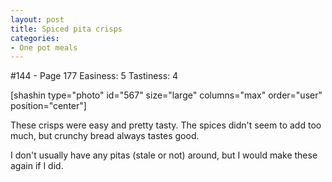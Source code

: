 ```yaml
---
layout: post
title: Spiced pita crisps
categories:
- One pot meals
---
```


#144 - Page 177
Easiness: 5
Tastiness: 4

[shashin type="photo" id="567" size="large" columns="max" order="user" position="center"]

These crisps were easy and pretty tasty. The spices didn't seem to add too much, but crunchy bread always tastes good.

I don't usually have any pitas (stale or not) around, but I would make these again if I did.
